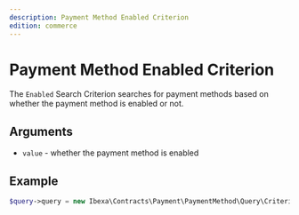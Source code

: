 ```yaml
---
description: Payment Method Enabled Criterion
edition: commerce
---
```


# Payment Method Enabled Criterion

The `Enabled` Search Criterion searches for payment methods based on whether the payment method is enabled or not.

## Arguments

- `value` - whether the payment method is enabled

## Example

``` php
$query->query = new Ibexa\Contracts\Payment\PaymentMethod\Query\Criterion\Enabled(true);
```